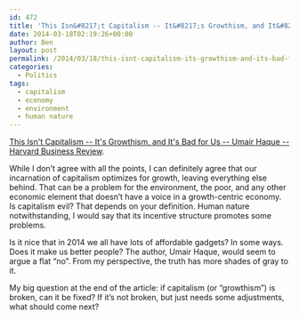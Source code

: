 ```yaml
---
id: 472
title: 'This Isn&#8217;t Capitalism -- It&#8217;s Growthism, and It&#8217;s Bad for Us'
date: 2014-03-18T02:19:26+00:00
author: Ben
layout: post
permalink: /2014/03/18/this-isnt-capitalism-its-growthism-and-its-bad-for-us/
categories:
  - Politics
tags:
  - capitalism
  - economy
  - environment
  - human nature
---
```

[This Isn't Capitalism -- It's Growthism, and It's Bad for Us -- Umair Haque -- Harvard Business Review](http://blogs.hbr.org/2013/10/this-isnt-capitalism-its-growthism-and-its-bad-for-us/).

While I don&#8217;t agree with all the points, I can definitely agree that our incarnation of capitalism optimizes for growth, leaving everything else behind. That can be a problem for the environment, the poor, and any other economic element that doesn&#8217;t have a voice in a growth-centric economy. Is capitalism evil? That depends on your definition. Human nature notwithstanding, I would say that its incentive structure promotes some problems.

Is it nice that in 2014 we all have lots of affordable gadgets? In some ways. Does it make us better people? The author, Umair Haque, would seem to argue a flat &#8220;no&#8221;. From my perspective, the truth has more shades of gray to it.

My big question at the end of the article: if capitalism (or &#8220;growthism&#8221;) is broken, can it be fixed? If it&#8217;s not broken, but just needs some adjustments, what should come next?
